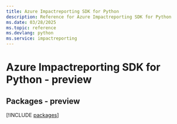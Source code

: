 ```yaml
---
title: Azure Impactreporting SDK for Python
description: Reference for Azure Impactreporting SDK for Python
ms.date: 03/28/2025
ms.topic: reference
ms.devlang: python
ms.service: impactreporting
---
```

# Azure Impactreporting SDK for Python - preview
## Packages - preview
[!INCLUDE [packages](impactreporting-index.md)]